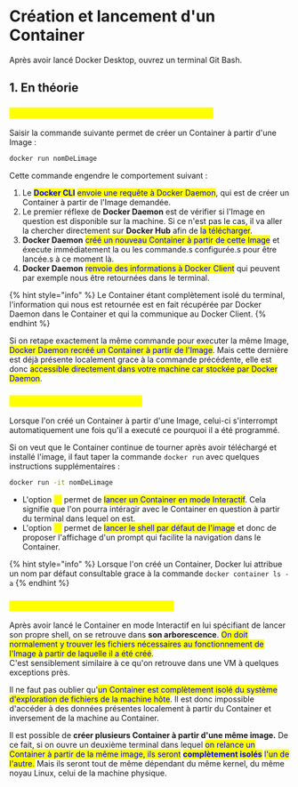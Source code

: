 # Création et lancement d'un Container

Après avoir lancé Docker Desktop, ouvrez un terminal Git Bash.

## 1. En théorie

### <mark style="color:yellow;">1.Création d'un Container à partir d'une Image</mark>

Saisir la commande suivante permet de créer un Container à partir d'une Image :&#x20;

```bash
docker run nomDeLimage
```

Cette commande engendre le comportement suivant :&#x20;

1. Le <mark style="color:blue;">**Docker CLI**</mark> <mark style="color:blue;"></mark><mark style="color:blue;">envoie une requête à Docker Daemon</mark>, qui est de créer un Container à partir de l'Image demandée.
2. Le premier réflexe de **Docker Daemon** est de vérifier si l'Image en question est disponible sur la machine. Si ce n'est pas le cas, il va aller la chercher directement sur **Docker Hub** afin de <mark style="color:blue;">la télécharger</mark>.
3. **Docker Daemon** <mark style="color:blue;">créé un nouveau Container à partir de cette Image</mark> et éxecute immédiatement la ou les commande.s configurée.s pour être lancée.s à ce moment là.
4. **Docker Daemon** <mark style="color:blue;">renvoie des informations à Docker Client</mark> qui peuvent par exemple nous être retournées dans le terminal.

{% hint style="info" %}
Le Container étant complètement isolé du terminal, l'information qui nous est retournée est en fait récupérée par Docker Daemon dans le Container et qui la communique au Docker Client.
{% endhint %}

Si on retape exactement la même commande pour executer la même Image, <mark style="color:blue;">Docker Daemon recréé un Container à partir de l'Image</mark>. Mais cette dernière est déjà présente localement grace à la commande précédente, elle est donc <mark style="color:blue;">accessible directement dans votre machine car stockée par Docker Daemon</mark>.

### <mark style="color:yellow;">1.2 Lancement d'un Container</mark>

Lorsque l'on créé un Container à partir d'une Image, celui-ci s'interrompt automatiquement une fois qu'il a executé ce pourquoi il a été programmé.&#x20;

Si on veut que le Container continue de tourner après avoir téléchargé et installé l'image, il faut taper la commande `docker run` avec quelques instructions supplémentaires :&#x20;

```bash
docker run -it nomDeLimage
```

* L'option <mark style="color:yellow;">`-i`</mark> permet de <mark style="color:blue;">lancer un Container en mode Interactif</mark>. Cela signifie que l'on pourra intéragir avec le Container en question à partir du terminal dans lequel on est.
* L'option <mark style="color:yellow;">`-t`</mark> permet de <mark style="color:blue;">lancer le shell par défaut de l'image</mark> et donc de proposer l'affichage d'un prompt qui facilite la navigation dans le Container.

{% hint style="info" %}
Lorsque l'on créé un Container, Docker lui attribue un nom par défaut consultable grace à la commande `docker container ls -a`
{% endhint %}

### <mark style="color:yellow;">1.3 Spécificité d'un Docker Container</mark>

Après avoir lancé le Container en mode Interactif en lui spécifiant de lancer son propre shell, on se retrouve dans **son arborescence**. <mark style="color:blue;">On doit normalement y trouver les fichiers nécessaires au fonctionnement de l'Image à partir de laquelle il a été créé</mark>. \
C'est sensiblement similaire à ce qu'on retrouve dans une VM à quelques exceptions près.&#x20;

Il ne faut pas oublier qu'<mark style="color:blue;">un Container est complètement isolé du système d'exploration de fichiers de la machine hôte</mark>. Il est donc impossible d'accéder à des données présentes localement à partir du Container et inversement de la machine au Container. &#x20;

Il est possible de **créer plusieurs Container à partir d'une même image.** De ce fait, si on ouvre un deuxième terminal dans lequel <mark style="color:blue;">on relance un Container à partir de la même image, ils seront</mark> <mark style="color:blue;"></mark><mark style="color:blue;">**complètement isolés**</mark> <mark style="color:blue;"></mark><mark style="color:blue;">l'un de l'autre.</mark> Mais ils seront tout de même dépendant du même kernel, du même noyau Linux, celui de la machine physique.

